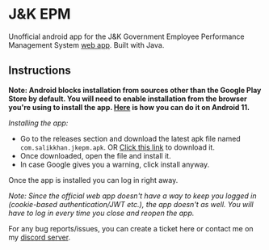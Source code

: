 # J&K EPM

Unofficial android app for the J&K Government Employee Performance Management System [web app](https://epm.jk.gov.in). Built with Java.

## Instructions

<b>Note: Android blocks installation from sources other than the Google Play Store by default. You will need to enable installation from the browser you're using to install the app. [Here](https://www.bestusefultips.com/how-to-install-unknown-apps-on-android-11/) is how you can do it on Android 11.</b>

_Installing the app:_

- Go to the releases section and download the latest apk file named `com.salikkhan.jkepm.apk`. OR [Click this link](https://cdn.salikkhan.com/com.salikkhan.jkepm.apk) to download it.
- Once downloaded, open the file and install it.
- In case Google gives you a warning, click install anyway.

Once the app is installed you can log in right away.

_Note: Since the official web app doesn't have a way to keep you logged in (cookie-based authentication/JWT etc.), the app doesn't as well. You will have to log in every time you close and reopen the app._

For any bug reports/issues, you can create a ticket here or contact me on my [discord server](https://salikkhan.com/discord).
